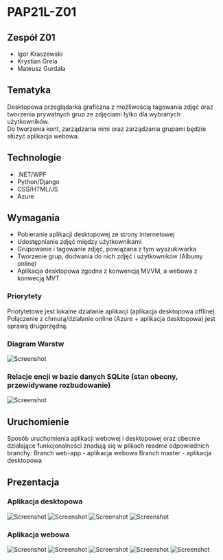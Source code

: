 # PAP21L-Z01

## Zespół Z01

- Igor Kraszewski
- Krystian Grela
- Mateusz Gurdała

## Tematyka

Desktopowa przeglądarka graficzna z możliwością tagowania zdjęć oraz tworzenia prywatnych grup ze zdjęciami tylko dla wybranych użytkowników.<br/> Do tworzenia kont, zarządzania nimi oraz zarządzania grupami będzie słuzyć aplikacja webowa.

## Technologie

- .NET/WPF
- Python/Django
- CSS/HTML/JS
- Azure

## Wymagania

- Pobieranie aplikacji desktopowej ze strony internetowej
- Udostępnianie zdjęć między użytkownikami
- Grupowanie i tagowanie zdjęć, powiązana z tym wyszukiwarka
- Tworzenie grup, dodwania do nich zdjęć i użytkowników (Albumy online)
- Aplikacja desktopowa zgodna z konwencją MVVM, a webowa z konwecją MVT

### Priorytety

Priotytetowe jest lokalne działanie aplikacji (aplikacja desktopowa offline).<br/>
Połączenie z chmurą/działanie online (Azure + aplikacja desktopowa) jest sprawą drugorzędną.

### Diagram Warstw
![Screenshot](images/DiagramWarstw.png)

### Relacje encji w bazie danych SQLite (stan obecny, przewidywane rozbudowanie)

![Screenshot](images/Diagram_.png)

## Uruchomienie

Sposób uruchomienia aplikacji webowej i desktopowej oraz obecnie działające funkcjonalności
znadują się w plikach readme odpowiednich branchy:
Branch web-app - aplikacja webowa
Branch master - aplikacja desktopowa

## Prezentacja

### Aplikacja desktopowa

![Screenshot](images/prototipe1.png)
![Screenshot](images/prototipe2.png)
![Screenshot](images/prototipe3.png)
![Screenshot](images/prototipe4.png)

### Aplikacja webowa

![Screenshot](images/275003850_697706734911582_2164206151481655743_n.png)
![Screenshot](images/275350178_246071544326431_271352954379807537_n.png)
![Screenshot](images/275482231_690834268895824_6326811759053373111_n.png)
![Screenshot](images/275645700_371907327939747_3411847957607684256_n.png)
![Screenshot](images/276172909_384364279913047_7058174483221134755_n.png)
